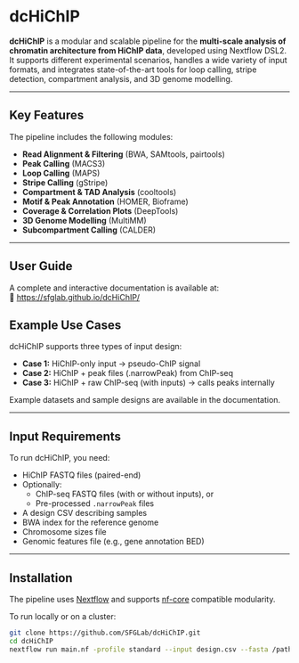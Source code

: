 # dcHiChIP

**dcHiChIP** is a modular and scalable pipeline for the **multi-scale analysis of chromatin architecture from HiChIP data**, developed using Nextflow DSL2. It supports different experimental scenarios, handles a wide variety of input formats, and integrates state-of-the-art tools for loop calling, stripe detection, compartment analysis, and 3D genome modelling.

---

## Key Features

The pipeline includes the following modules:

- **Read Alignment & Filtering** (BWA, SAMtools, pairtools)
- **Peak Calling** (MACS3)
- **Loop Calling** (MAPS)
- **Stripe Calling** (gStripe)
- **Compartment & TAD Analysis** (cooltools)
- **Motif & Peak Annotation** (HOMER, Bioframe)
- **Coverage & Correlation Plots** (DeepTools)
- **3D Genome Modelling** (MultiMM)
- **Subcompartment Calling** (CALDER)

---

## User Guide

A complete and interactive documentation is available at:  
📘 <a href="https://sfglab.github.io/dcHiChIP/" target="_blank">https://sfglab.github.io/dcHiChIP/</a>


## Example Use Cases

dcHiChIP supports three types of input design:

- **Case 1:** HiChIP-only input → pseudo-ChIP signal
- **Case 2:** HiChIP + peak files (.narrowPeak) from ChIP-seq
- **Case 3:** HiChIP + raw ChIP-seq (with inputs) → calls peaks internally

Example datasets and sample designs are available in the documentation.

---

## Input Requirements

To run dcHiChIP, you need:

- HiChIP FASTQ files (paired-end)
- Optionally:
  - ChIP-seq FASTQ files (with or without inputs), or
  - Pre-processed `.narrowPeak` files
- A design CSV describing samples
- BWA index for the reference genome
- Chromosome sizes file
- Genomic features file (e.g., gene annotation BED)

---

## Installation

The pipeline uses [Nextflow](https://www.nextflow.io/) and supports [nf-core](https://nf-co.re/) compatible modularity.

To run locally or on a cluster:

```bash
git clone https://github.com/SFGLab/dcHiChIP.git
cd dcHiChIP
nextflow run main.nf -profile standard --input design.csv --fasta /path/to/genome.fa ...
